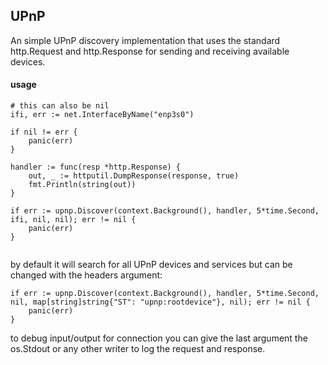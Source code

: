 ## UPnP

An simple UPnP discovery implementation that uses the standard http.Request and http.Response for sending and receiving available devices.

#### usage

```
# this can also be nil
ifi, err := net.InterfaceByName("enp3s0")

if nil != err {
    panic(err)
}

handler := func(resp *http.Response) {
    out, _ := httputil.DumpResponse(response, true)
    fmt.Println(string(out))
}

if err := upnp.Discover(context.Background(), handler, 5*time.Second, ifi, nil, nil); err != nil {
    panic(err)
}


```

by default it will search for all UPnP devices and services but can be changed with the headers argument:

```
if err := upnp.Discover(context.Background(), handler, 5*time.Second, nil, map[string]string{"ST": "upnp:rootdevice"}, nil); err != nil {
    panic(err)
}
```

to debug input/output for connection you can give the last argument the os.Stdout or any other writer to log the request and response.
